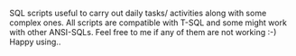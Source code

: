 SQL scripts useful to carry out daily tasks/ activities along with some complex ones.
All scripts are compatible with T-SQL and some might work with other ANSI-SQLs. 
Feel free to me if any of them are not working :-)
Happy using..
